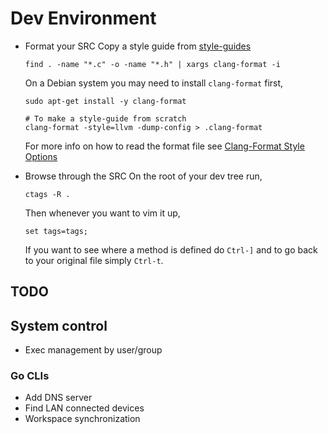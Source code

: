 # Dev Environment

* Format your SRC
  Copy a style guide from [style-guides](\style-guides)
  ```
  find . -name "*.c" -o -name "*.h" | xargs clang-format -i
  ```

  On a Debian system you may need to install `clang-format` first,
  ```
  sudo apt-get install -y clang-format

  # To make a style-guide from scratch
  clang-format -style=llvm -dump-config > .clang-format
  ```
  For more info on how to read the format file see 
  [Clang-Format Style Options](https://clang.llvm.org/docs/ClangFormatStyleOptions.html)

* Browse through the SRC
  On the root of your dev tree run,
  ```
  ctags -R .
  ```

  Then whenever you want to vim it up,
  ```
  set tags=tags;
  ```
  If you want to see where a method is defined do `Ctrl-]` and to go back to your
  original file simply `Ctrl-t`.


## TODO

## System control
* Exec management by user/group

### Go CLIs
* Add DNS server 
* Find LAN connected devices 
* Workspace synchronization
